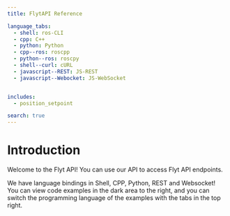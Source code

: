 ```yaml
---
title: FlytAPI Reference

language_tabs:
  - shell: ros-CLI
  - cpp: C++
  - python: Python
  - cpp--ros: roscpp
  - python--ros: roscpy
  - shell--curl: cURL
  - javascript--REST: JS-REST
  - javascript--Webocket: JS-WebSocket


includes:
  - position_setpoint

search: true
---
```


# Introduction

Welcome to the Flyt API! You can use our API to access Flyt API endpoints.

We have language bindings in Shell, CPP, Python, REST and Websocket! You can view code examples in the dark area to the right, and you can switch the programming language of the examples with the tabs in the top right.


